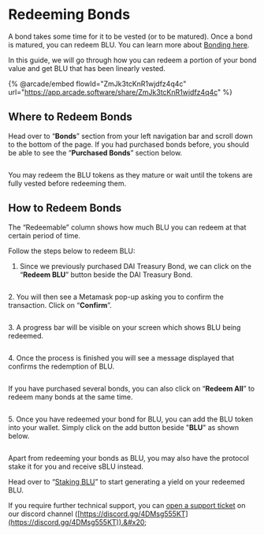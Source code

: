 # Redeeming Bonds

A bond takes some time for it to be vested (or to be matured). Once a bond is matured, you can redeem BLU. You can learn more about [Bonding here](https://docs.bluejay.finance/basics/bonding).

In this guide, we will go through how you can redeem a portion of your bond value and get BLU that has been linearly vested.

{% @arcade/embed flowId="ZmJk3tcKnR1wjdfz4q4c" url="https://app.arcade.software/share/ZmJk3tcKnR1wjdfz4q4c" %}

## Where to Redeem Bonds

Head over to “**Bonds**” section from your left navigation bar and scroll down to the bottom of the page. If you had purchased bonds before, you should be able to see the “**Purchased Bonds**” section below.

<figure><img src="../../.gitbook/assets/SCR-20221025-f4y (1).png" alt=""><figcaption></figcaption></figure>

You may redeem the BLU tokens as they mature or wait until the tokens are fully vested before redeeming them.

## How to Redeem Bonds

The “Redeemable” column shows how much BLU you can redeem at that certain period of time.

Follow the steps below to redeem BLU:

1. Since we previously purchased DAI Treasury Bond, we can click on the “**Redeem BLU**” button beside the DAI Treasury Bond.

<figure><img src="../../.gitbook/assets/SCR-20221025-f8c.png" alt=""><figcaption></figcaption></figure>

2\. You will then see a Metamask pop-up asking you to confirm the transaction. Click on “**Confirm**”.

<figure><img src="../../.gitbook/assets/click_on_confirm (3).png" alt=""><figcaption></figcaption></figure>

3\. A progress bar will be visible on your screen which shows BLU being redeemed.

<figure><img src="../../.gitbook/assets/SCR-20221025-fbk.png" alt=""><figcaption></figcaption></figure>

4\. Once the process is finished you will see a message displayed that confirms the redemption of BLU.

<figure><img src="../../.gitbook/assets/SCR-20221025-fc9.png" alt=""><figcaption></figcaption></figure>

If you have purchased several bonds, you can also click on “**Redeem All**” to redeem many bonds at the same time.

<figure><img src="../../.gitbook/assets/SCR-20221025-fdd.png" alt=""><figcaption></figcaption></figure>

5\. Once you have redeemed your bond for BLU, you can add the BLU token into your wallet. Simply click on the add button beside "**BLU**" as shown below.

<figure><img src="../../.gitbook/assets/SCR-20221025-fes.png" alt=""><figcaption></figcaption></figure>

Apart from redeeming your bonds as BLU, you may also have the protocol stake it for you and receive sBLU instead.&#x20;

Head over to “[Staking BLU](staking-blu.md)” to start generating a yield on your redeemed BLU.

If you require further technical support, you can [open a support ticket](broken-reference) on our discord channel ([https://discord.gg/4DMsg555KT](https://discord.gg/4DMsg555KT)).&#x20;
